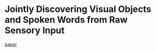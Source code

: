 # Jointly Discovering Visual Objects and Spoken Words from Raw Sensory Input
[paper](https://arxiv.org/pdf/1804.01452.pdf)
